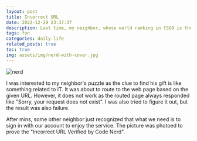 ```yaml
---
layout: post
title: Incorrect URL
date: 2022-12-29 23:37:37
description: Last time, my neighbor, whose world ranking in CSGO is the Global Elite, received a Christmas gift by his nisse.
tags: fun
categories: daily-life
related_posts: true
toc: true
img: assets/img/nerd-with-cover.jpg
---
```


<div class="row mt-3 mb-3">
    <div class="col-sm mt-3 mt-md-0">
		 <img src="https://i.imgur.com/U8zSWGe.jpeg" alt="nerd" class="img-fluid rounded z-depth-1" data-zoomable %}
    </div>
</div>

I was interested to my neighbor's puzzle as the clue to find his gift is like something related to IT. It was about to route to the web page based on the given URL. However, it does not work as the routed page always responded like "Sorry, your request does not exist". I was also tried to figure it out, but the result was also failure.

After mins, some other neighbor just recognized that what we need is to sign in with our account to enjoy the service. The picture was photoed to prove the "Incorrect URL Verified by Code Nerd".

